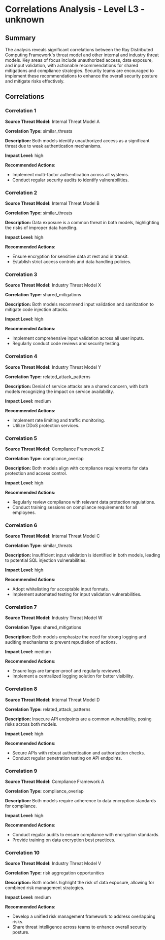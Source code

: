 # Correlations Analysis - Level L3 - unknown

## Summary

The analysis reveals significant correlations between the Ray Distributed Computing Framework's threat model and other internal and industry threat models. Key areas of focus include unauthorized access, data exposure, and input validation, with actionable recommendations for shared mitigations and compliance strategies. Security teams are encouraged to implement these recommendations to enhance the overall security posture and mitigate risks effectively.

## Correlations

### Correlation 1

**Source Threat Model:** Internal Threat Model A

**Correlation Type:** similar_threats

**Description:** Both models identify unauthorized access as a significant threat due to weak authentication mechanisms.

**Impact Level:** high

**Recommended Actions:**
- Implement multi-factor authentication across all systems.
- Conduct regular security audits to identify vulnerabilities.

### Correlation 2

**Source Threat Model:** Internal Threat Model B

**Correlation Type:** similar_threats

**Description:** Data exposure is a common threat in both models, highlighting the risks of improper data handling.

**Impact Level:** high

**Recommended Actions:**
- Ensure encryption for sensitive data at rest and in transit.
- Establish strict access controls and data handling policies.

### Correlation 3

**Source Threat Model:** Industry Threat Model X

**Correlation Type:** shared_mitigations

**Description:** Both models recommend input validation and sanitization to mitigate code injection attacks.

**Impact Level:** high

**Recommended Actions:**
- Implement comprehensive input validation across all user inputs.
- Regularly conduct code reviews and security testing.

### Correlation 4

**Source Threat Model:** Industry Threat Model Y

**Correlation Type:** related_attack_patterns

**Description:** Denial of service attacks are a shared concern, with both models recognizing the impact on service availability.

**Impact Level:** medium

**Recommended Actions:**
- Implement rate limiting and traffic monitoring.
- Utilize DDoS protection services.

### Correlation 5

**Source Threat Model:** Compliance Framework Z

**Correlation Type:** compliance_overlap

**Description:** Both models align with compliance requirements for data protection and access control.

**Impact Level:** high

**Recommended Actions:**
- Regularly review compliance with relevant data protection regulations.
- Conduct training sessions on compliance requirements for all employees.

### Correlation 6

**Source Threat Model:** Internal Threat Model C

**Correlation Type:** similar_threats

**Description:** Insufficient input validation is identified in both models, leading to potential SQL injection vulnerabilities.

**Impact Level:** high

**Recommended Actions:**
- Adopt whitelisting for acceptable input formats.
- Implement automated testing for input validation vulnerabilities.

### Correlation 7

**Source Threat Model:** Industry Threat Model W

**Correlation Type:** shared_mitigations

**Description:** Both models emphasize the need for strong logging and auditing mechanisms to prevent repudiation of actions.

**Impact Level:** medium

**Recommended Actions:**
- Ensure logs are tamper-proof and regularly reviewed.
- Implement a centralized logging solution for better visibility.

### Correlation 8

**Source Threat Model:** Internal Threat Model D

**Correlation Type:** related_attack_patterns

**Description:** Insecure API endpoints are a common vulnerability, posing risks across both models.

**Impact Level:** high

**Recommended Actions:**
- Secure APIs with robust authentication and authorization checks.
- Conduct regular penetration testing on API endpoints.

### Correlation 9

**Source Threat Model:** Compliance Framework A

**Correlation Type:** compliance_overlap

**Description:** Both models require adherence to data encryption standards for compliance.

**Impact Level:** high

**Recommended Actions:**
- Conduct regular audits to ensure compliance with encryption standards.
- Provide training on data encryption best practices.

### Correlation 10

**Source Threat Model:** Industry Threat Model V

**Correlation Type:** risk aggregation opportunities

**Description:** Both models highlight the risk of data exposure, allowing for combined risk management strategies.

**Impact Level:** medium

**Recommended Actions:**
- Develop a unified risk management framework to address overlapping risks.
- Share threat intelligence across teams to enhance overall security posture.


